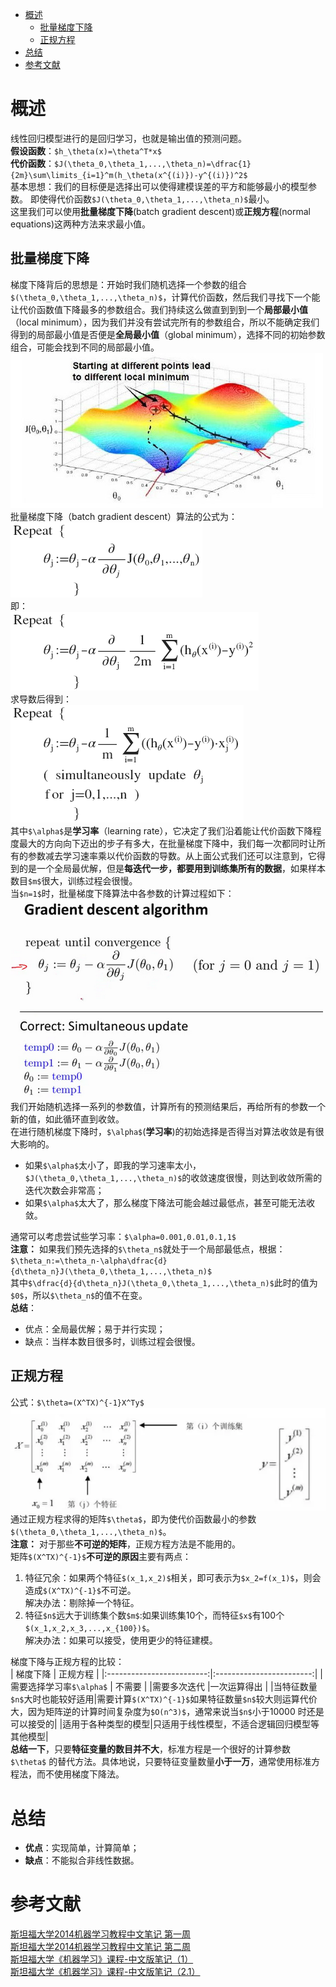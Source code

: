 * [概述](#概述)
    * [批量梯度下降](#批量梯度下降)
    * [正规方程](#正规方程)
* [总结](#总结)
* [参考文献](#参考文献)

# 概述
线性回归模型进行的是回归学习，也就是输出值的预测问题。   
**假设函数**：`$h_\theta(x)=\theta^T*x$`   
**代价函数**：`$J(\theta_0,\theta_1,...,\theta_n)=\dfrac{1}{2m}\sum\limits_{i=1}^m(h_\theta(x^{(i)})-y^{(i)})^2$`   
基本思想：我们的目标便是选择出可以使得建模误差的平方和能够最小的模型参数。 即使得代价函数`$J(\theta_0,\theta_1,...,\theta_n)$`最小。   
这里我们可以使用**批量梯度下降**(batch gradient descent)或**正规方程**(normal equations)这两种方法来求最小值。   
## 批量梯度下降
梯度下降背后的思想是：开始时我们随机选择一个参数的组合`$(\theta_0,\theta_1,...,\theta_n)$`，计算代价函数，然后我们寻找下一个能让代价函数值下降最多的参数组合。我们持续这么做直到到到一个**局部最小值**（local minimum），因为我们并没有尝试完所有的参数组合，所以不能确定我们得到的局部最小值是否便是**全局最小值**（global minimum），选择不同的初始参数组合，可能会找到不同的局部最小值。   
![批量梯度下降算法初始组合选取](https://raw.githubusercontent.com/Andr-Robot/iMarkdownPhotos/master/Res/gd1.jpg)   
批量梯度下降（batch gradient descent）算法的公式为：   
![批量梯度下降算法公式](https://raw.githubusercontent.com/Andr-Robot/iMarkdownPhotos/master/Res/gd2.png)   
即：   
![批量梯度下降算法公式](https://raw.githubusercontent.com/Andr-Robot/iMarkdownPhotos/master/Res/gd3.png)   
求导数后得到：   
![批量梯度下降算法公式求到后](https://raw.githubusercontent.com/Andr-Robot/iMarkdownPhotos/master/Res/gd4.png)   
其中`$\alpha$`是**学习率**（learning rate），它决定了我们沿着能让代价函数下降程度最大的方向向下迈出的步子有多大，在批量梯度下降中，我们每一次都同时让所有的参数减去学习速率乘以代价函数的导数。从上面公式我们还可以注意到，它得到的是一个全局最优解，但是**每迭代一步，都要用到训练集所有的数据**，如果样本数目`$m$`很大，训练过程会很慢。    
当`$n=1$`时，批量梯度下降算法中各参数的计算过程如下：   
![计算过程](https://raw.githubusercontent.com/Andr-Robot/iMarkdownPhotos/master/Res/gd5.png)   
我们开始随机选择一系列的参数值，计算所有的预测结果后，再给所有的参数一个新的值，如此循环直到收敛。   
在进行随机梯度下降时，`$\alpha$`(**学习率**)的初始选择是否得当对算法收敛是有很大影响的。   
- 如果`$\alpha$`太小了，即我的学习速率太小，`$J(\theta_0,\theta_1,...,\theta_n)$`的收敛速度很慢，则达到收敛所需的迭代次数会非常高；   
- 如果`$\alpha$`太大了，那么梯度下降法可能会越过最低点，甚至可能无法收敛。   

通常可以考虑尝试些学习率：`$\alpha=0.001,0.01,0.1,1$`    
**注意：** 如果我们预先选择的`$\theta_n$`就处于一个局部最低点，根据：   
`$\theta_n:=\theta_n-\alpha\dfrac{d}{d\theta_n}J(\theta_0,\theta_1,...,\theta_n)$`   
其中`$\dfrac{d}{d\theta_n}J(\theta_0,\theta_1,...,\theta_n)$`此时的值为`$0$`，所以`$\theta_n$`的值不在变。   
**总结**：
- 优点：全局最优解；易于并行实现；   
- 缺点：当样本数目很多时，训练过程会很慢。

## 正规方程
公式：`$\theta=(X^TX)^{-1}X^Ty$`   
![X矩阵Y矩阵](https://raw.githubusercontent.com/Andr-Robot/iMarkdownPhotos/master/Res/XY.png)   
通过正规方程求得的矩阵`$\theta$`，即为使代价函数最小的参数`$(\theta_0,\theta_1,...,\theta_n)$`。   
**注意：** 对于那些**不可逆的矩阵**，正规方程方法是不能用的。   
矩阵`$(X^TX)^{-1}$`**不可逆的原因**主要有两点：
1. 特征冗余：如果两个特征`$(x_1,x_2)$`相关，即可表示为`$x_2=f(x_1)$`，则会造成`$(X^TX)^{-1}$`不可逆。   
解决办法：剔除掉一个特征。
2. 特征`$n$`远大于训练集个数`$m$`:如果训练集10个，而特征`$x$`有100个`$(x_1,x_2,x_3,...,x_{100})$`。   
解决办法：如果可以接受，使用更少的特征建模。

梯度下降与正规方程的比较：   
|           梯度下降        |          正规方程        |
|:-------------------------:|:------------------------:|
|需要选择学习率`$\alpha$`   |            不需要        |
|需要多次迭代               |一次运算得出              |
|当特征数量`$n$`大时也能较好适用|需要计算`$(X^TX)^{-1}$`如果特征数量`$n$`较大则运算代价大，因为矩阵逆的计算时间复杂度为`$O(n^3)$`，通常来说当`$n$`小于10000 时还是可以接受的|
|适用于各种类型的模型|只适用于线性模型，不适合逻辑回归模型等其他模型|    
**总结一下**，只要**特征变量的数目并不大**，标准方程是一个很好的计算参数 `$\theta$` 的替代方法。具体地说，只要特征变量数量**小于一万**，通常使用标准方程法，而不使用梯度下降法。   
# 总结
- **优点**：实现简单，计算简单；
- **缺点**：不能拟合非线性数据。

# 参考文献
[斯坦福大学2014机器学习教程中文笔记 第一周](http://www.ai-start.com/ml2014/html/week1.html)    
[斯坦福大学2014机器学习教程中文笔记 第二周](http://www.ai-start.com/ml2014/html/week2.html)     
[斯坦福大学《机器学习》课程-中文版笔记（1）](https://mp.weixin.qq.com/s?__biz=MzI1NjczMjEwNw==&mid=2247483674&idx=1&sn=18f69a66333833911c81ffaa9c8f2c5f&scene=21#wechat_redirect)     
[斯坦福大学《机器学习》课程-中文版笔记（2.1）](https://mp.weixin.qq.com/s?__biz=MzI1NjczMjEwNw==&mid=2247483684&idx=1&sn=4c457d15d2818c146a3694d2080b6477&scene=21#wechat_redirect)